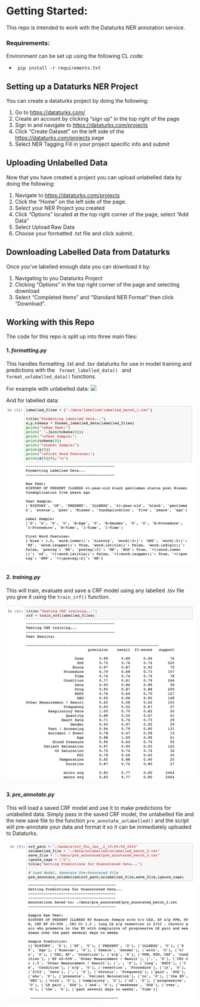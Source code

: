 # Getting Started:
This repo is intended to work with the Dataturks NER annotation service.

### Requirements:

Environment can be set up using the following CL code:

- <code> pip install -r requirements.txt </code>

## Setting up a Dataturks NER Project

You can create a dataturks project by doing the following:

1. Go to https://dataturks.com/
2. Create an account by clicking “sign up” in the top right of the page
3. Sign in and navigate to https://dataturks.com/projects
4. Click “Create Dataset” on the left side of the https://dataturks.com/projects page
5. Select NER Tagging
Fill in your project specific info and submit

## Uploading Unlabelled Data
Now that you have created a project you can upload unlabelled data by doing the following:

1. Navigate to https://dataturks.com/projects
2. Click the “Home” on the left side of the page.
3. Select your NER Project you created
4. Click “Options” located at the top right corner of the page, select “Add Data”
5. Select Upload Raw Data
6. Choose your formatted .txt file and click submit.

## Downloading Labelled Data from Dataturks

Once you’ve labelled enough data you can download it by:

1. Navigating to you Dataturks Project
2. Clicking “Options” in the top right corner of the page and selecting download
3. Select “Completed Items” and “Standard NER Format” then click “Download”.

## Working with this Repo

The code for this repo is split up into three main files:

#### 1. *formatting.py*

This handles formatting .txt and .tsv dataturks for use in model training and predictions with the <code> format_labelled_data() </code> and <code>format_unlabelled_data()</code> functions.

For example with unlabelled data:
![](images/unlabelled_data.png)

And for labelled data:
![](images/labelled_data_code.png)

#### 2. *training.py*

This will train, evaluate and save a CRF model using any labelled .tsv file you give it using the <code>train_crf()</code> function. 

![](images/train_crf_code.png)

#### 3. *pre_annotate.py*

This will load a saved CRF model and use it to make predictions for unlabelled data. Simply pass in the saved CRF model, the unlabelled file and the new save file to the function <code>pre_annotate_unlabelled()</code> and the script will pre-annotate your data and format it so it can be immediately uploaded to Dataturks.

![](images/pre_annotate_code.png)
